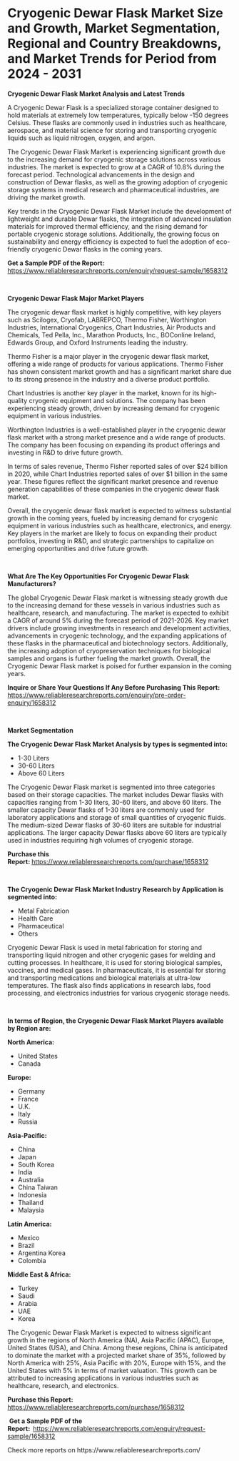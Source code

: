 <p><h1>Cryogenic Dewar Flask Market Size and Growth, Market Segmentation, Regional and Country Breakdowns, and Market Trends for Period from 2024 -  2031</h1></p><p><strong>Cryogenic Dewar Flask Market Analysis and Latest Trends</strong></p>
<p><p>A Cryogenic Dewar Flask is a specialized storage container designed to hold materials at extremely low temperatures, typically below -150 degrees Celsius. These flasks are commonly used in industries such as healthcare, aerospace, and material science for storing and transporting cryogenic liquids such as liquid nitrogen, oxygen, and argon.</p><p>The Cryogenic Dewar Flask Market is experiencing significant growth due to the increasing demand for cryogenic storage solutions across various industries. The market is expected to grow at a CAGR of 10.8% during the forecast period. Technological advancements in the design and construction of Dewar flasks, as well as the growing adoption of cryogenic storage systems in medical research and pharmaceutical industries, are driving the market growth.</p><p>Key trends in the Cryogenic Dewar Flask Market include the development of lightweight and durable Dewar flasks, the integration of advanced insulation materials for improved thermal efficiency, and the rising demand for portable cryogenic storage solutions. Additionally, the growing focus on sustainability and energy efficiency is expected to fuel the adoption of eco-friendly cryogenic Dewar flasks in the coming years.</p></p>
<p><strong>Get a Sample PDF of the Report:&nbsp;</strong> <a href="https://www.reliableresearchreports.com/enquiry/request-sample/1658312">https://www.reliableresearchreports.com/enquiry/request-sample/1658312</a></p>
<p>&nbsp;</p>
<p><strong>Cryogenic Dewar Flask Major Market Players</strong></p>
<p><p>The cryogenic dewar flask market is highly competitive, with key players such as Scilogex, Cryofab, LABREPCO, Thermo Fisher, Worthington Industries, International Cryogenics, Chart Industries, Air Products and Chemicals, Ted Pella, Inc., Marathon Products, Inc., BOConline Ireland, Edwards Group, and Oxford Instruments leading the industry. </p><p>Thermo Fisher is a major player in the cryogenic dewar flask market, offering a wide range of products for various applications. Thermo Fisher has shown consistent market growth and has a significant market share due to its strong presence in the industry and a diverse product portfolio.</p><p>Chart Industries is another key player in the market, known for its high-quality cryogenic equipment and solutions. The company has been experiencing steady growth, driven by increasing demand for cryogenic equipment in various industries.</p><p>Worthington Industries is a well-established player in the cryogenic dewar flask market with a strong market presence and a wide range of products. The company has been focusing on expanding its product offerings and investing in R&D to drive future growth.</p><p>In terms of sales revenue, Thermo Fisher reported sales of over $24 billion in 2020, while Chart Industries reported sales of over $1 billion in the same year. These figures reflect the significant market presence and revenue generation capabilities of these companies in the cryogenic dewar flask market.</p><p>Overall, the cryogenic dewar flask market is expected to witness substantial growth in the coming years, fueled by increasing demand for cryogenic equipment in various industries such as healthcare, electronics, and energy. Key players in the market are likely to focus on expanding their product portfolios, investing in R&D, and strategic partnerships to capitalize on emerging opportunities and drive future growth.</p></p>
<p>&nbsp;</p>
<p><strong>What Are The Key Opportunities For Cryogenic Dewar Flask Manufacturers?</strong></p>
<p><p>The global Cryogenic Dewar Flask market is witnessing steady growth due to the increasing demand for these vessels in various industries such as healthcare, research, and manufacturing. The market is expected to exhibit a CAGR of around 5% during the forecast period of 2021-2026. Key market drivers include growing investments in research and development activities, advancements in cryogenic technology, and the expanding applications of these flasks in the pharmaceutical and biotechnology sectors. Additionally, the increasing adoption of cryopreservation techniques for biological samples and organs is further fueling the market growth. Overall, the Cryogenic Dewar Flask market is poised for further expansion in the coming years.</p></p>
<p><strong>Inquire or Share Your Questions If Any Before Purchasing This Report:</strong> <a href="https://www.reliableresearchreports.com/enquiry/pre-order-enquiry/1658312">https://www.reliableresearchreports.com/enquiry/pre-order-enquiry/1658312</a></p>
<p>&nbsp;</p>
<p><strong>Market Segmentation</strong></p>
<p><strong>The Cryogenic Dewar Flask Market Analysis by types is segmented into:</strong></p>
<p><ul><li>1-30 Liters</li><li>30-60 Liters</li><li>Above 60 Liters</li></ul></p>
<p><p>The Cryogenic Dewar Flask market is segmented into three categories based on their storage capacities. The market includes Dewar flasks with capacities ranging from 1-30 liters, 30-60 liters, and above 60 liters. The smaller capacity Dewar flasks of 1-30 liters are commonly used for laboratory applications and storage of small quantities of cryogenic fluids. The medium-sized Dewar flasks of 30-60 liters are suitable for industrial applications. The larger capacity Dewar flasks above 60 liters are typically used in industries requiring high volumes of cryogenic storage.</p></p>
<p><strong>Purchase this Report:&nbsp;</strong><a href="https://www.reliableresearchreports.com/purchase/1658312">https://www.reliableresearchreports.com/purchase/1658312</a></p>
<p>&nbsp;</p>
<p><strong>The Cryogenic Dewar Flask Market Industry Research by Application is segmented into:</strong></p>
<p><ul><li>Metal Fabrication</li><li>Health Care</li><li>Pharmaceutical</li><li>Others</li></ul></p>
<p><p>Cryogenic Dewar Flask is used in metal fabrication for storing and transporting liquid nitrogen and other cryogenic gases for welding and cutting processes. In healthcare, it is used for storing biological samples, vaccines, and medical gases. In pharmaceuticals, it is essential for storing and transporting medications and biological materials at ultra-low temperatures. The flask also finds applications in research labs, food processing, and electronics industries for various cryogenic storage needs.</p></p>
<p>&nbsp;</p>
<p><strong>In terms of Region, the Cryogenic Dewar Flask Market Players available by Region are:</strong></p>
<p>
    <p> <strong> North America: </strong>
        <ul>
            <li>United States</li>
            <li>Canada</li>
        </ul>
        </p> 
    <p> <strong> Europe: </strong>
        <ul>
            <li>Germany</li>
            <li>France</li>
            <li>U.K.</li>
            <li>Italy</li>
            <li>Russia</li>
        </ul>
        </p> 
    <p> <strong> Asia-Pacific: </strong>
        <ul>
            <li>China</li>
            <li>Japan</li>
            <li>South Korea</li>
            <li>India</li>
            <li>Australia</li>
            <li>China Taiwan</li>
            <li>Indonesia</li>
            <li>Thailand</li>
            <li>Malaysia</li>
        </ul>
        </p> 
    <p> <strong> Latin America: </strong>
        <ul>
            <li>Mexico</li>
            <li>Brazil</li>
            <li>Argentina Korea</li>
            <li>Colombia</li>
        </ul>
        </p> 
    <p> <strong> Middle East & Africa: </strong>
        <ul>
            <li>Turkey</li>
            <li>Saudi</li>
            <li>Arabia</li>
            <li>UAE</li>
            <li>Korea</li>
        </ul>
    </p>
    </p>
<p><p>The Cryogenic Dewar Flask Market is expected to witness significant growth in the regions of North America (NA), Asia Pacific (APAC), Europe, United States (USA), and China. Among these regions, China is anticipated to dominate the market with a projected market share of 35%, followed by North America with 25%, Asia Pacific with 20%, Europe with 15%, and the United States with 5% in terms of market valuation. This growth can be attributed to increasing applications in various industries such as healthcare, research, and electronics.</p></p>
<p><strong>Purchase this Report: </strong><a href="https://www.reliableresearchreports.com/purchase/1658312">https://www.reliableresearchreports.com/purchase/1658312</a></p>
<p>&nbsp;<strong>Get a Sample PDF of the Report:&nbsp;&nbsp;</strong><a href="https://www.reliableresearchreports.com/enquiry/request-sample/1658312">https://www.reliableresearchreports.com/enquiry/request-sample/1658312</a></p>
<p><strong></strong></p>
<p>Check more reports on https://www.reliableresearchreports.com/</p>